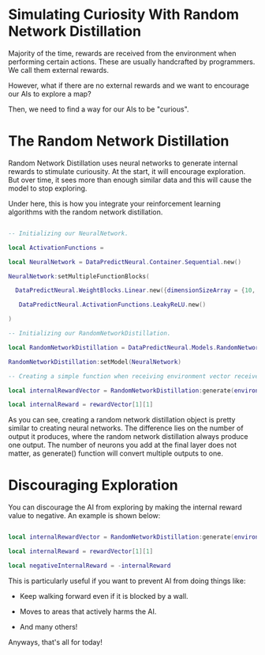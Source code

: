 # Simulating Curiosity With Random Network Distillation

Majority of the time, rewards are received from the environment when performing certain actions. These are usually handcrafted by programmers. We call them external rewards.

However, what if there are no external rewards and we want to encourage our AIs to explore a map?

Then, we need to find a way for our AIs to be "curious".

# The Random Network Distillation

Random Network Distillation uses neural networks to generate internal rewards to stimulate curiousity. At the start, it will encourage exploration. But over time, it sees more than enough similar data and this will cause the model to stop exploring.

Under here, this is how you integrate your reinforcement learning algorithms with the random network distillation.

```lua

-- Initializing our NeuralNetwork.

local ActivationFunctions = 

local NeuralNetwork = DataPredictNeural.Container.Sequential.new()

NeuralNetwork:setMultipleFunctionBlocks(

  DataPredictNeural.WeightBlocks.Linear.new({dimensionSizeArray = {10, 4}}),

   DataPredictNeural.ActivationFunctions.LeakyReLU.new()

)

-- Initializing our RandomNetworkDistillation.

local RandomNetworkDistillation = DataPredictNeural.Models.RandomNetworkDistillation.new()

RandomNetworkDistillation:setModel(NeuralNetwork)

-- Creating a simple function when receiving environment vector received.

local internalRewardVector = RandomNetworkDistillation:generate(environmentFeatureVector)

local internalReward = rewardVector[1][1]

```

As you can see, creating a random network distillation object is pretty similar to creating neural networks. The difference lies on the number of output it produces, where the random network distillation always produce one output. The number of neurons you add at the final layer does not matter, as generate() function will convert multiple outputs to one.

# Discouraging Exploration

You can discourage the AI from exploring by making the internal reward value to negative. An example is shown below:

```lua

local internalRewardVector = RandomNetworkDistillation:generate(environmentFeatureVector)

local internalReward = rewardVector[1][1]

local negativeInternalReward = -internalReward

```

This is particularly useful if you want to prevent AI from doing things like:

* Keep walking forward even if it is blocked by a wall.

* Moves to areas that actively harms the AI.

* And many others!

Anyways, that's all for today!
